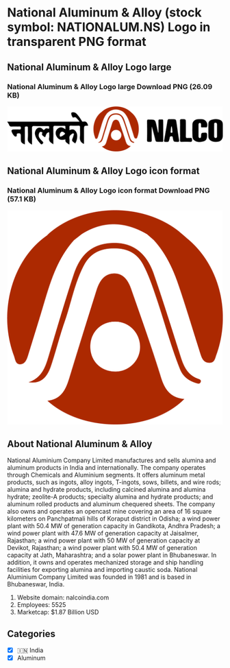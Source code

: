 # National Aluminum & Alloy (stock symbol: NATIONALUM.NS) Logo in transparent PNG format

## National Aluminum & Alloy Logo large

### National Aluminum & Alloy Logo large Download PNG (26.09 KB)

![National Aluminum & Alloy Logo large Download PNG (26.09 KB)](/img/orig/NATIONALUM.NS_BIG-ead800a6.png)

## National Aluminum & Alloy Logo icon format

### National Aluminum & Alloy Logo icon format Download PNG (57.1 KB)

![National Aluminum & Alloy Logo icon format Download PNG (57.1 KB)](/img/orig/NATIONALUM.NS-cbdd480a.png)

## About National Aluminum & Alloy

National Aluminium Company Limited manufactures and sells alumina and aluminum products in India and internationally. The company operates through Chemicals and Aluminium segments. It offers aluminum metal products, such as ingots, alloy ingots, T-ingots, sows, billets, and wire rods; alumina and hydrate products, including calcined alumina and alumina hydrate; zeolite-A products; specialty alumina and hydrate products; and aluminum rolled products and aluminum chequered sheets. The company also owns and operates an opencast mine covering an area of 16 square kilometers on Panchpatmali hills of Koraput district in Odisha; a wind power plant with 50.4 MW of generation capacity in Gandikota, Andhra Pradesh; a wind power plant with 47.6 MW of generation capacity at Jaisalmer, Rajasthan; a wind power plant with 50 MW of generation capacity at Devikot, Rajasthan; a wind power plant with 50.4 MW of generation capacity at Jath, Maharashtra; and a solar power plant in Bhubaneswar. In addition, it owns and operates mechanized storage and ship handling facilities for exporting alumina and importing caustic soda. National Aluminium Company Limited was founded in 1981 and is based in Bhubaneswar, India.

1. Website domain: nalcoindia.com
2. Employees: 5525
3. Marketcap: $1.87 Billion USD


## Categories
- [x] 🇮🇳 India
- [x] Aluminum
